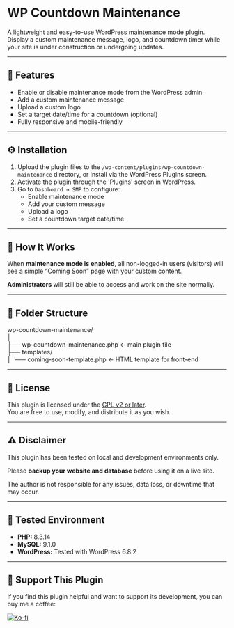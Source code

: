 # WP Countdown Maintenance

A lightweight and easy-to-use WordPress maintenance mode plugin. Display a custom maintenance message, logo, and countdown timer while your site is under construction or undergoing updates.

---

## 🧩 Features

- Enable or disable maintenance mode from the WordPress admin
- Add a custom maintenance message
- Upload a custom logo
- Set a target date/time for a countdown (optional)
- Fully responsive and mobile-friendly

---

## ⚙️ Installation

1. Upload the plugin files to the `/wp-content/plugins/wp-countdown-maintenance` directory, or install via the WordPress Plugins screen.
2. Activate the plugin through the 'Plugins' screen in WordPress.
3. Go to `Dashboard → SMP` to configure:
   - Enable maintenance mode
   - Add your custom message
   - Upload a logo
   - Set a countdown target date/time

---

## 🔧 How It Works

When **maintenance mode is enabled**, all non-logged-in users (visitors) will see a simple “Coming Soon” page with your custom content.

**Administrators** will still be able to access and work on the site normally.

---

## 📁 Folder Structure

wp-countdown-maintenance/  
│  
├── wp-countdown-maintenance.php ← main plugin file  
├── templates/  
│ └── coming-soon-template.php ← HTML template for front-end

---

## 📝 License

This plugin is licensed under the [GPL v2 or later](https://www.gnu.org/licenses/gpl-2.0.html).  
You are free to use, modify, and distribute it as you wish.

---

## ⚠️ Disclaimer

This plugin has been tested on local and development environments only.

Please **backup your website and database** before using it on a live site.

The author is not responsible for any issues, data loss, or downtime that may occur.

---

## 🧪 Tested Environment

- **PHP:** 8.3.14
- **MySQL:** 9.1.0
- **WordPress:** Tested with WordPress 6.8.2

---

## 💖 Support This Plugin

If you find this plugin helpful and want to support its development, you can buy me a coffee:

[![Ko-fi](https://ko-fi.com/img/githubbutton_sm.svg)](https://ko-fi.com/dreidgon)
